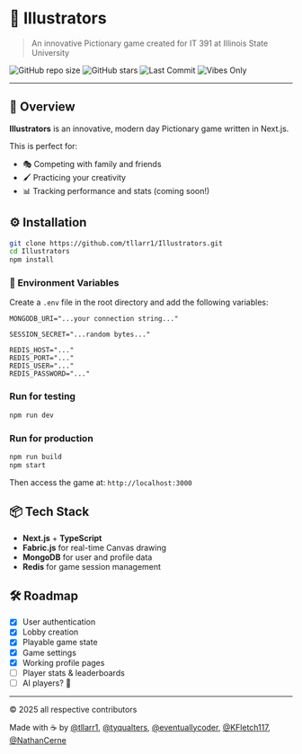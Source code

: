 # 🎨 Illustrators

> An innovative Pictionary game created for IT 391 at Illinois State University

![GitHub repo size](https://img.shields.io/github/repo-size/tllarr1/Illustrators?color=blue)
![GitHub stars](https://img.shields.io/github/stars/tllarr1/Illustrators?style=social)
![Last Commit](https://img.shields.io/github/last-commit/tllarr1/Illustrators?color=green)
![Vibes Only](https://img.shields.io/badge/made%20with-vibes%20only-%23ff69b4)

---

## 🚀 Overview

**Illustrators** is an innovative, modern day Pictionary game written in Next.js.

This is perfect for:
- 🎭 Competing with family and friends
- 🖌️ Practicing your creativity
- 📊 Tracking performance and stats (coming soon!)

## ⚙️ Installation

```bash
git clone https://github.com/tllarr1/Illustrators.git
cd Illustrators
npm install
```

### 🔐 Environment Variables

Create a `.env` file in the root directory and add the following variables:

```
MONGODB_URI="...your connection string..."
 
SESSION_SECRET="...random bytes..."

REDIS_HOST="..."
REDIS_PORT="..."
REDIS_USER="..."
REDIS_PASSWORD="..."
```

### Run for testing

```bash
npm run dev
```

### Run for production

```bash
npm run build
npm start
```

Then access the game at: `http://localhost:3000`

## 📦 Tech Stack

- **Next.js** + **TypeScript**
- **Fabric.js** for real-time Canvas drawing
- **MongoDB** for user and profile data
- **Redis** for game session management

## 🛠️ Roadmap

- [x] User authentication
- [x] Lobby creation
- [x] Playable game state
- [x] Game settings
- [x] Working profile pages
- [ ] Player stats & leaderboards
- [ ] AI players? 🤖

---

© 2025 all respective contributors

Made with ☕ by [@tllarr1](https://github.com/tllarr1), [@tyqualters](https://github.com/tyqualters), [@eventuallycoder](https://github.com/eventuallycoder), [@KFletch117](https://github.com/KFletch117), [@NathanCerne](https://github.com/NathanCerne)
